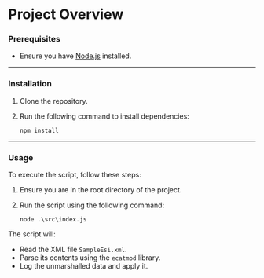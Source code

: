 # Project Overview

### Prerequisites
- Ensure you have [Node.js](https://nodejs.org/) installed.

---

### Installation
1. Clone the repository.
2. Run the following command to install dependencies:

   ```
   npm install
   ```

---
### Usage

To execute the script, follow these steps:

1. Ensure you are in the root directory of the project.  
2. Run the script using the following command:

   ```
   node .\src\index.js
   ```

The script will:  
- Read the XML file `SampleEsi.xml`.  
- Parse its contents using the `ecatmod` library.  
- Log the unmarshalled data and apply it.
